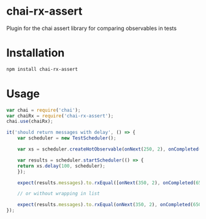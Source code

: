 # chai-rx-assert
Plugin for the chai assert library for comparing observables in tests

# Installation
```bash
npm install chai-rx-assert
```

# Usage
```javascript
var chai = require('chai');
var chaiRx = require('chai-rx-assert');
chai.use(chaiRx);

it('should return messages with delay', () => {
    var scheduler = new TestScheduler();

    var xs = scheduler.createHotObservable(onNext(250, 2), onCompleted(550));

    var results = scheduler.startScheduler(() => {
	return xs.delay(100, scheduler);
    });

    expect(results.messages).to.rxEqual([onNext(350, 2), onCompleted(650)]) // assert ok

    // or without wrapping in list

    expect(results.messages).to.rxEqual(onNext(350, 2), onCompleted(650)) // assert ok
});
```

